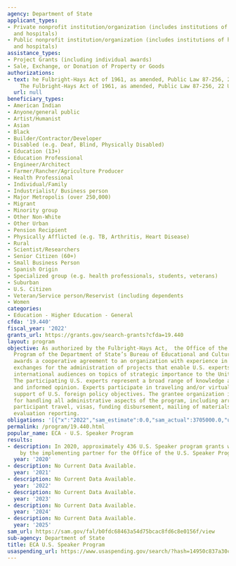 ```yaml
---
agency: Department of State
applicant_types:
- Private nonprofit institution/organization (includes institutions of higher education
  and hospitals)
- Public nonprofit institution/organization (includes institutions of higher education
  and hospitals)
assistance_types:
- Project Grants (including individual awards)
- Sale, Exchange, or Donation of Property or Goods
authorizations:
- text: he Fulbright-Hays Act of 1961, as amended, Public Law 87-256, 22 US Code 2451.,
    The Fulbright-Hays Act of 1961, as amended, Public Law 87-256, 22 US Code 2451.
  url: null
beneficiary_types:
- American Indian
- Anyone/general public
- Artist/Humanist
- Asian
- Black
- Builder/Contractor/Developer
- Disabled (e.g. Deaf, Blind, Physically Disabled)
- Education (13+)
- Education Professional
- Engineer/Architect
- Farmer/Rancher/Agriculture Producer
- Health Professional
- Individual/Family
- Industrialist/ Business person
- Major Metropolis (over 250,000)
- Migrant
- Minority group
- Other Non-White
- Other Urban
- Pension Recipient
- Physically Afflicted (e.g. TB, Arthritis, Heart Disease)
- Rural
- Scientist/Researchers
- Senior Citizen (60+)
- Small Business Person
- Spanish Origin
- Specialized group (e.g. health professionals, students, veterans)
- Suburban
- U.S. Citizen
- Veteran/Service person/Reservist (including dependents
- Women
categories:
- Education - Higher Education - General
cfda: '19.440'
fiscal_year: '2022'
grants_url: https://grants.gov/search-grants?cfda=19.440
layout: program
objective: As authorized by the Fulbright-Hays Act,  the Office of the U.S. Speaker
  Program of the Department of State’s Bureau of Educational and Cultural Affairs
  awards a cooperative agreement to an organization with experience in international
  exchanges for the administration of projects that enable U.S. experts to engage
  international audiences on topics of strategic importance to the United States.
  The participating U.S. experts represent a broad range of knowledge and responsible
  and informed opinion. Experts participate in traveling and/or virtual programs in
  support of U.S. foreign policy objectives. The grantee organization is to be responsible
  for handling all administrative aspects of the program, including arrangements for
  participant travel, visas, funding disbursement, mailing of materials, and speaker
  evaluation reporting.
obligations: '[{"x":"2022","sam_estimate":0.0,"sam_actual":3705000.0,"usa_spending_actual":977040.9},{"x":"2023","sam_estimate":0.0,"sam_actual":3809000.0,"usa_spending_actual":3875280.57},{"x":"2024","sam_estimate":3809000.0,"sam_actual":0.0,"usa_spending_actual":27488.75}]'
permalink: /program/19.440.html
popular_name: ECA - U.S. Speaker Program
results:
- description: In 2020, approximately 436 U.S. Speaker program grants were processed
    by the implementing partner for the Office of the U.S. Speaker Program.
  year: '2020'
- description: No Current Data Available.
  year: '2021'
- description: No Current Data Available.
  year: '2022'
- description: No Current Data Available.
  year: '2023'
- description: No Current Data Available.
  year: '2024'
- description: No Current Data Available.
  year: '2025'
sam_url: https://sam.gov/fal/b0fdc68463a54d75bcac8fd6c8e0156f/view
sub-agency: Department of State
title: ECA U.S. Speaker Program
usaspending_url: https://www.usaspending.gov/search/?hash=14950c837a30cc27a55400902ada6fb4
---
```

